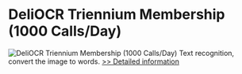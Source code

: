 # DeliOCR Triennium Membership (1000 Calls/Day)
![DeliOCR Triennium Membership (1000 Calls/Day)](https://mycommerce.akamaized.net/api/pimages/P300970137/BIG/300970137.PNG)
Text recognition, convert the image to words.
[>> Detailed information](https://secure.shareit.com/shareit/product.html?productid=300970137&affiliateid=200057808)